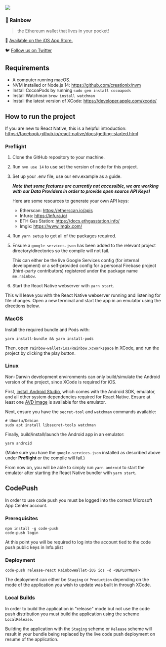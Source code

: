 ![](https://pbs.twimg.com/profile_banners/1103191459409420288/1573207178/1500x500)
### 🌈️ Rainbow
> the Ethereum wallet that lives in your pocket!

📲️ [Available on the iOS App Store.](https://apps.apple.com/us/app/rainbow-ethereum-wallet/id1457119021)

🐦️ [Follow us on Twitter](https://twitter.com/rainbowdotme)

## Requirements

* A computer running macOS.
* NVM installed or Node.js 14: https://github.com/creationix/nvm
* Install CocoaPods by running `sudo gem install cocoapods`
* Install Watchman `brew install watchman`
* Install the latest version of XCode: https://developer.apple.com/xcode/

## How to run the project
If you are new to React Native, this is a helpful introduction:
https://facebook.github.io/react-native/docs/getting-started.html

### Preflight
1. Clone the GitHub repository to your machine.

2. Run `nvm use 14` to use set the version of node for this project.

3. Set up your .env file, use our env.example as a guide.

    ___Note that some features are currently not accessible, we are working with our Data Providers in order to provide open source API Keys!___

    Here are some resources to generate your own API keys:

    * Etherscan: https://etherscan.io/apis
    * Infura: https://infura.io/
    * ETH Gas Station: https://docs.ethgasstation.info/
    * Imgix: https://www.imgix.com/

4. Run `yarn setup` to get all of the packages required.

5. Ensure a `google-services.json` has been added to the relevant project
   directory/directories so the compile will not fail.
   
   This can either be the live Google Services config (for internal development)
   or a self-provided config for a personal Firebase project (third-party
   contributors) registered under the package name `me.rainbow`.

6. Start the React Native webserver with `yarn start`.

This will leave you with the React Native webserver running and listening for
file changes. Open a new terminal and start the app in an emulator using the
directions below.

### MacOS
Install the required bundle and Pods with:

```shell
yarn install-bundle && yarn install-pods
```

Then, open `rainbow-wallet/ios/Rainbow.xcworkspace` in XCode, and run the
project by clicking the play button.

### Linux
Non-Darwin development environments can only build/simulate the Android version
of the project, since XCode is required for iOS.

First, [install Android
Studio](https://developer.android.com/studio/install#linux), which comes with
the Android SDK, emulator, and all other system dependencies required for React
Native. Ensure at least one [AVD
image](https://developer.android.com/studio/run/managing-avds) is available for
the emulator.

Next, ensure you have the `secret-tool` and `watchman` commands available:

```shell
# Ubuntu/Debian
sudo apt install libsecret-tools watchman
```

Finally, build/install/launch the Android app in an emulator:

```shell
yarn android
```

(Make sure you have the `google-services.json` installed  as described above
under **Preflight** or the compile will fail.)

From now on, you will be able to simply run `yarn android` to start the emulator
after starting the React Native bundler with `yarn start`.

## CodePush

In order to use code push you must be logged into the correct Microsoft App Center account.

### Prerequisites
```
npm install -g code-push
code-push login
```

At this point you will be required to log into the account tied to the code push public keys in Info.plist

### Deployment
```
code-push release-react RainbowWallet-iOS ios -d <DEPLOYMENT>
```

The deployment can either be `Staging` or `Production` depending on the mode of the application you wish to update was built in through XCode.

### Local Builds

In order to build the application in "release" mode but not use the code push distribution you must build the application using the scheme `LocalRelease`.

Building the application with the `Staging` scheme or `Release` scheme will result in your bundle being replaced by the live code push deployment on resume of the application.
